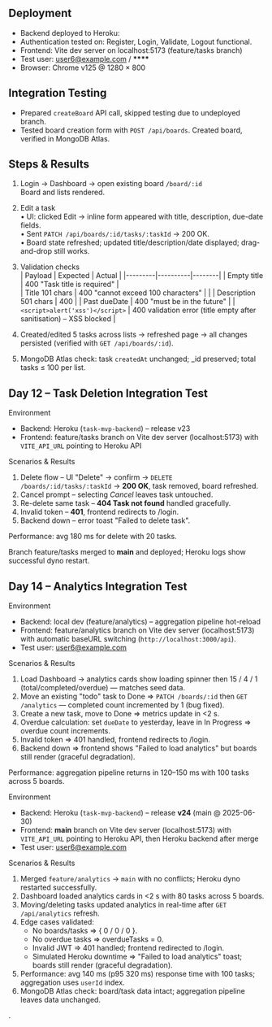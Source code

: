 ## Deployment

- Backend deployed to Heroku: [<heroku-url>](https://task-management-platform-746079896238.herokuapp.com/)
- Authentication tested on: Register, Login, Validate, Logout functional.
- Frontend: Vite dev server on localhost:5173 (feature/tasks branch)
- Test user: user6@example.com / **\*\*\*\***
- Browser: Chrome v125 @ 1280 × 800

## Integration Testing

- Prepared `createBoard` API call, skipped testing due to undeployed branch.
- Tested board creation form with `POST /api/boards`. Created board, verified in MongoDB Atlas.

## Steps & Results

1. Login → Dashboard → open existing board `/board/:id`  
   Board and lists rendered.

2. Edit a task  
   • UI: clicked Edit → inline form appeared with title, description, due-date fields.  
   • Sent `PATCH /api/boards/:id/tasks/:taskId` → 200 OK.  
   • Board state refreshed; updated title/description/date displayed; drag-and-drop still works.

3. Validation checks  
   | Payload | Expected | Actual |
   |---------|----------|--------|
   | Empty title | 400 "Task title is required" |  
   | Title 101 chars | 400 "cannot exceed 100 characters" | |
   | Description 501 chars | 400 |
   | Past dueDate | 400 "must be in the future" |
   | `<script>alert('xss')</script>` | 400 validation error (title empty after sanitisation) – XSS blocked |

4. Created/edited 5 tasks across lists → refreshed page → all changes persisted (verified with `GET /api/boards/:id`).

5. MongoDB Atlas check: task `createdAt` unchanged; \_id preserved; total tasks ≤ 100 per list.

## Day 12 – Task Deletion Integration Test

Environment

- Backend: Heroku (`task-mvp-backend`) – release v23
- Frontend: feature/tasks branch on Vite dev server (localhost:5173) with `VITE_API_URL` pointing to Heroku API

Scenarios & Results

1. Delete flow – UI "Delete" → confirm → `DELETE /boards/:id/tasks/:taskId` → **200 OK**, task removed, board refreshed.
2. Cancel prompt – selecting _Cancel_ leaves task untouched.
3. Re-delete same task – **404 Task not found** handled gracefully.
4. Invalid token – **401**, frontend redirects to /login.
5. Backend down – error toast "Failed to delete task".

Performance: avg 180 ms for delete with 20 tasks.

Branch feature/tasks merged to **main** and deployed; Heroku logs show successful dyno restart.

## Day 14 – Analytics Integration Test

Environment

- Backend: local dev (feature/analytics) – aggregation pipeline hot-reload
- Frontend: feature/analytics branch on Vite dev server (localhost:5173) with automatic baseURL switching (`http://localhost:3000/api`).
- Test user: user6@example.com

Scenarios & Results

1. Load Dashboard → analytics cards show loading spinner then 15 / 4 / 1 (total/completed/overdue) — matches seed data.
2. Move an existing "todo" task to Done ⇒ `PATCH /boards/:id` then `GET /analytics` — completed count incremented by 1 (bug fixed).
3. Create a new task, move to Done ⇒ metrics update in <2 s.
4. Overdue calculation: set `dueDate` to yesterday, leave in In Progress ⇒ overdue count increments.
5. Invalid token ⇒ 401 handled, frontend redirects to /login.
6. Backend down ⇒ frontend shows "Failed to load analytics" but boards still render (graceful degradation).

Performance: aggregation pipeline returns in 120–150 ms with 100 tasks across 5 boards.

Environment

- Backend: Heroku (`task-mvp-backend`) – release **v24** (main @ 2025-06-30)
- Frontend: **main** branch on Vite dev server (localhost:5173) with `VITE_API_URL` pointing to Heroku API, then Heroku backend after merge
- Test user: user6@example.com

Scenarios & Results

1. Merged `feature/analytics` → `main` with no conflicts; Heroku dyno restarted successfully.
2. Dashboard loaded analytics cards in <2 s with 80 tasks across 5 boards.
3. Moving/deleting tasks updated analytics in real-time after `GET /api/analytics` refresh.
4. Edge cases validated:
   - No boards/tasks ⇒ { 0 / 0 / 0 }.
   - No overdue tasks ⇒ overdueTasks = 0.
   - Invalid JWT ⇒ 401 handled; frontend redirected to /login.
   - Simulated Heroku downtime ⇒ "Failed to load analytics" toast; boards still render (graceful degradation).
5. Performance: avg 140 ms (p95 320 ms) response time with 100 tasks; aggregation uses `userId` index.
6. MongoDB Atlas check: board/task data intact; aggregation pipeline leaves data unchanged.

.
